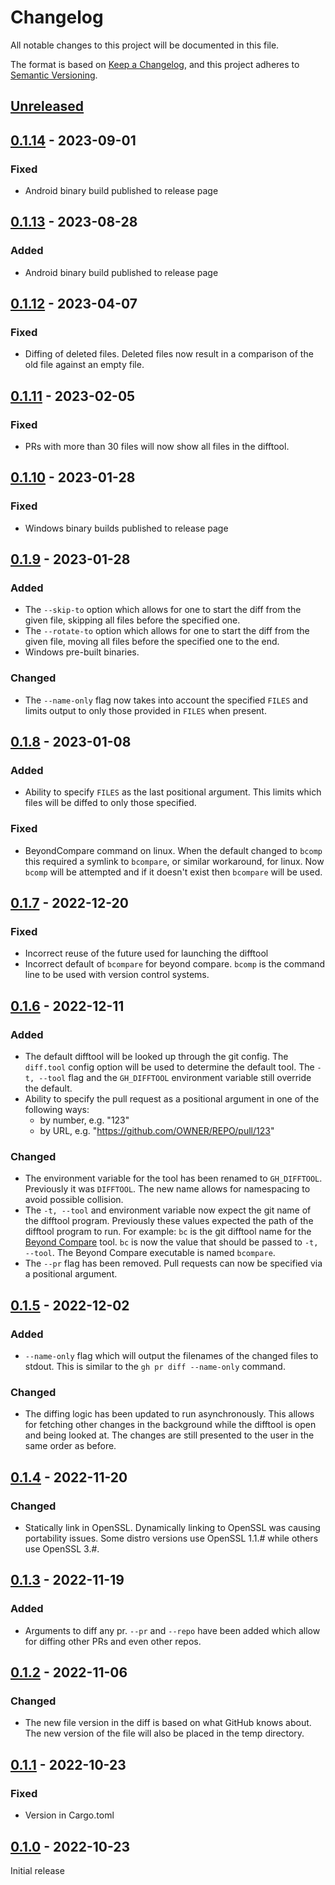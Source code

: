 # Changelog

All notable changes to this project will be documented in this file.

The format is based on [Keep a Changelog](https://keepachangelog.com/en/1.0.0/),
and this project adheres to [Semantic Versioning](https://semver.org/spec/v2.0.0.html).

## [Unreleased]

## [0.1.14] - 2023-09-01

### Fixed

- Android binary build published to release page

## [0.1.13] - 2023-08-28

### Added

- Android binary build published to release page

## [0.1.12] - 2023-04-07

### Fixed

- Diffing of deleted files. Deleted files now result in a comparison of the old
  file against an empty file.

## [0.1.11] - 2023-02-05

### Fixed

- PRs with more than 30 files will now show all files in the difftool.

## [0.1.10] - 2023-01-28

### Fixed

- Windows binary builds published to release page

## [0.1.9] - 2023-01-28

### Added

- The `--skip-to` option which allows for one to start the diff from the given
  file, skipping all files before the specified one.
- The `--rotate-to` option which allows for one to start the diff from the given
  file, moving all files before the specified one to the end.
- Windows pre-built binaries.

### Changed

- The `--name-only` flag now takes into account the specified
  `FILES` and limits output to only those provided in `FILES` when present.

## [0.1.8] - 2023-01-08

### Added

- Ability to specify `FILES` as the last positional argument. This limits
  which files will be diffed to only those specified.

### Fixed

- BeyondCompare command on linux. When the default changed to `bcomp` this
  required a symlink to `bcompare`, or similar workaround, for linux. Now
  `bcomp` will be attempted and if it doesn't exist then `bcompare` will be
  used.

## [0.1.7] - 2022-12-20

### Fixed

- Incorrect reuse of the future used for launching the difftool
- Incorrect default of `bcompare` for beyond compare. `bcomp` is the command
  line to be used with version control systems.

## [0.1.6] - 2022-12-11

### Added

- The default difftool will be looked up through the git config. The `diff.tool`
  config option will be used to determine the default tool. The `-t, --tool`
  flag and the `GH_DIFFTOOL` environment variable still override the default.
- Ability to specify the pull request as a positional argument in one of the
  following ways:
  - by number, e.g. "123"
  - by URL, e.g. "https://github.com/OWNER/REPO/pull/123"

### Changed

- The environment variable for the tool has been renamed to `GH_DIFFTOOL`.
  Previously it was `DIFFTOOL`. The new name allows for namespacing to avoid
  possible collision.
- The `-t, --tool` and environment variable now expect the git name of
  the difftool program. Previously these values expected the path of the
  difftool program to run. For example: `bc` is the git difftool name for the
  [Beyond Compare](https://scootersoftware.com/) tool. `bc` is now the value
  that should be passed to `-t, --tool`. The Beyond Compare executable is
  named `bcompare`.
- The `--pr` flag has been removed. Pull requests can now be specified via a
  positional argument.

## [0.1.5] - 2022-12-02

### Added

- `--name-only` flag which will output the filenames of the changed files to
  stdout. This is similar to the `gh pr diff --name-only` command.

### Changed

- The diffing logic has been updated to run asynchronously. This allows for
  fetching other changes in the background while the difftool is open and being
  looked at. The changes are still presented to the user in the same order as
  before.

## [0.1.4] - 2022-11-20

### Changed

- Statically link in OpenSSL. Dynamically linking to OpenSSL was causing
  portability issues. Some distro versions use OpenSSL 1.1.# while others use
  OpenSSL 3.#.

## [0.1.3] - 2022-11-19

### Added

- Arguments to diff any pr. `--pr` and `--repo` have been added which allow for
  diffing other PRs and even other repos.

## [0.1.2] - 2022-11-06

### Changed

- The new file version in the diff is based on what GitHub knows about.  The new
  version of the file will also be placed in the temp directory.

## [0.1.1] - 2022-10-23

### Fixed

- Version in Cargo.toml

## [0.1.0] - 2022-10-23

Initial release

[unreleased]: https://github.com/olivierlacan/keep-a-changelog/compare/v0.1.14...HEAD
[0.1.14]: https://github.com/speedyleion/gh-difftool/releases/tag/v0.1.14
[0.1.13]: https://github.com/speedyleion/gh-difftool/releases/tag/v0.1.13
[0.1.12]: https://github.com/speedyleion/gh-difftool/releases/tag/v0.1.12
[0.1.11]: https://github.com/speedyleion/gh-difftool/releases/tag/v0.1.11
[0.1.10]: https://github.com/speedyleion/gh-difftool/releases/tag/v0.1.10
[0.1.9]: https://github.com/speedyleion/gh-difftool/releases/tag/v0.1.9
[0.1.8]: https://github.com/speedyleion/gh-difftool/releases/tag/v0.1.8
[0.1.7]: https://github.com/speedyleion/gh-difftool/releases/tag/v0.1.7
[0.1.6]: https://github.com/speedyleion/gh-difftool/releases/tag/v0.1.6
[0.1.5]: https://github.com/speedyleion/gh-difftool/releases/tag/v0.1.5
[0.1.4]: https://github.com/speedyleion/gh-difftool/releases/tag/v0.1.4
[0.1.3]: https://github.com/speedyleion/gh-difftool/releases/tag/v0.1.3
[0.1.2]: https://github.com/speedyleion/gh-difftool/releases/tag/v0.1.2
[0.1.1]: https://github.com/speedyleion/gh-difftool/releases/tag/v0.1.1
[0.1.0]: https://github.com/speedyleion/gh-difftool/releases/tag/v0.1.0
